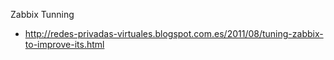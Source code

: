 Zabbix Tunning 
 - http://redes-privadas-virtuales.blogspot.com.es/2011/08/tuning-zabbix-to-improve-its.html
